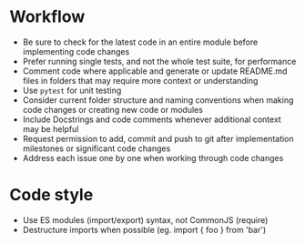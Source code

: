 # Workflow
- Be sure to check for the latest code in an entire module before implementing code changes
- Prefer running single tests, and not the whole test suite, for performance
- Comment code where applicable and generate or update README.md files in folders that may require more context or understanding
- Use `pytest` for unit testing
- Consider current folder structure and naming conventions when making code changes or creating new code or modules
- Include Docstrings and code comments whenever additional context may be helpful
- Request permission to add, commit and push to git after implementation milestones or significant code changes
- Address each issue one by one when working through code changes


# Code style
- Use ES modules (import/export) syntax, not CommonJS (require)
- Destructure imports when possible (eg. import { foo } from 'bar')

